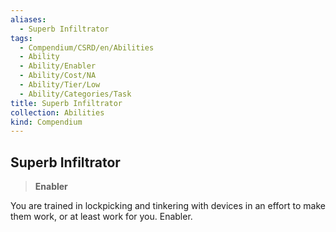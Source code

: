 ```yaml
---
aliases:
  - Superb Infiltrator
tags:
  - Compendium/CSRD/en/Abilities
  - Ability
  - Ability/Enabler
  - Ability/Cost/NA
  - Ability/Tier/Low
  - Ability/Categories/Task
title: Superb Infiltrator
collection: Abilities
kind: Compendium
---
```

## Superb Infiltrator  
>**Enabler**
  
You are trained in lockpicking and tinkering with devices in an effort to make them work, or at least work for you. Enabler.
